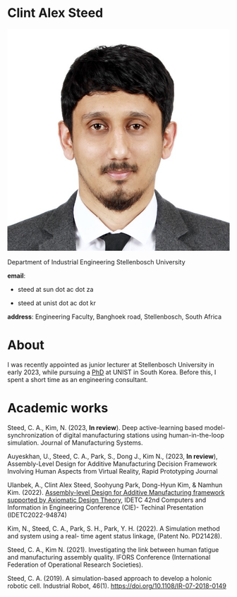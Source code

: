 # Clint Alex Steed

<img src="ID_2022.jpg">

Department of Industrial Engineering Stellenbosch University

**email**: 

- steed at sun dot ac dot za 

- steed at unist dot ac dot kr

**address**: Engineering Faculty, Banghoek road, Stellenbosch, South Africa

# About

I was recently appointed as junior lecturer at Stellenbosch University in early 2023, while pursuing a [PhD](phd.md) at UNIST in South Korea. Before this, I spent a short time as an engineering consultant.

# Academic works

Steed, C. A., Kim, N. (2023, **In review**). Deep active-learning based model-synchronization of digital manufacturing stations using human-in-the-loop simulation. Journal of Manufacturing Systems.

Auyeskhan, U., Steed, C. A., Park, S., Dong J., Kim N., (2023, **In review**), Assembly-Level Design
for Additive Manufacturing Decision Framework Involving Human Aspects from Virtual Reality,
Rapid Prototyping Journal

Ulanbek, A., Clint Alex Steed, Soohyung Park, Dong-Hyun Kim, &#38; Namhun Kim. (2022).
[Assembly-level Design for Additive Manufacturing framework supported by Axiomatic Design Theory](./Docs/IDECT2022.pdf),
IDETC 42nd Computers and Information in Engineering Conference (CIE)- Techinal Presentation (IDETC2022-94874)


Kim, N., Steed, C. A., Park, S. H., Park, Y. H. (2022). A Simulation method and system using a real-
time agent status linkage, (Patent No. PD21428).

Steed, C. A., Kim N. (2021). Investigating the link between human fatigue and manufacturing
assembly quality. IFORS Conference (International Federation of Operational Research Societies).

Steed, C. A. (2019). A simulation-based approach to develop a holonic robotic cell. Industrial
Robot, 46(1). https://doi.org/10.1108/IR-07-2018-0149


